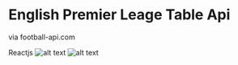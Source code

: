 # English Premier Leage Table Api

via football-api.com

Reactjs
![alt text](https://res.cloudinary.com/dowrygm9b/image/upload/v1582817207/Screenshot_2020-02-27_English_Premier_League_Table_b3jso6.png
)
![alt text](https://res.cloudinary.com/dowrygm9b/image/upload/v1582817209/localhost_3000__iPhone_X_ekahcb.png)
